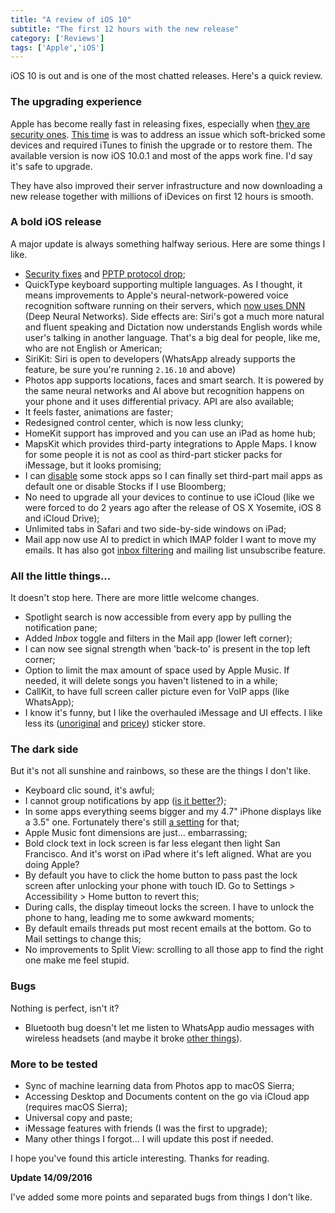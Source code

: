 ```yaml
---
title: "A review of iOS 10"
subtitle: "The first 12 hours with the new release"
category: ['Reviews']
tags: ['Apple','iOS']
---
```


iOS 10 is out and is one of the most chatted releases. Here's a quick review.

### The upgrading experience

Apple has become really fast in releasing fixes, especially when [they are security ones](https://9to5mac.com/2016/08/25/ios-9-3-5/). [This time](https://www.macrumors.com/2016/09/13/ios-10-update-bricking-iphones-and-ipads/) is was to address an issue which soft-bricked some devices and required iTunes to finish the upgrade or to restore them. The available version is now iOS 10.0.1 and most of the apps work fine. I'd say it's safe to upgrade.

They have also improved their server infrastructure and now downloading a new release together with millions of iDevices on first 12 hours is smooth.
  
### A bold iOS release

A major update is always something halfway serious. Here are some things I like.

- [Security fixes](https://support.apple.com/en-us/HT201222) and [PPTP protocol drop](https://support.apple.com/en-us/HT206844);
- QuickType keyboard supporting multiple languages. As I thought, it means improvements to Apple's neural-network-powered voice recognition software running on their servers, which [now uses DNN](https://backchannel.com/an-exclusive-look-at-how-ai-and-machine-learning-work-at-apple-8dbfb131932b#.ursks2oyn) (Deep Neural Networks). Side effects are: Siri's got a much more natural and fluent speaking and Dictation now understands English words while user's talking in another language. That's a big deal for people, like me, who are not English or American;
- SiriKit: Siri is open to developers (WhatsApp already supports the feature, be sure you're running `2.16.10` and above)
- Photos app supports locations, faces and smart search. It is powered by the same neural networks and AI above but recognition happens on your phone and it uses differential privacy. API are also available;
- It feels faster, animations are faster;
- Redesigned control center, which is now less clunky;
- HomeKit support has improved and you can use an iPad as home hub;
- MapsKit which provides third-party integrations to Apple Maps. I know for some people it is not as cool as third-part sticker packs for iMessage, but it looks promising;
- I can [disable](https://support.apple.com/en-gb/HT204221) some stock apps so I can finally set third-part mail apps as default one or disable Stocks if I use Bloomberg;
- No need to upgrade all your devices to continue to use iCloud (like we were forced to do 2 years ago after the release of OS X Yosemite, iOS 8 and iCloud Drive);
- Unlimited tabs in Safari and two side-by-side windows on iPad;
- Mail app now use AI to predict in which IMAP folder I want to move my emails. It has also got [inbox filtering](https://www.imore.com/how-manage-email-and-mailboxes-mail-app-iphone-and-ipad#filter) and mailing list unsubscribe feature.

### All the little things...

It doesn't stop here. There are more little welcome changes.

- Spotlight search is now accessible from every app by pulling the notification pane;
- Added *Inbox* toggle and filters in the Mail app (lower left corner);
- I can now see signal strength when 'back-to' is present in the top left corner;
- Option to limit the max amount of space used by Apple Music. If needed, it will delete songs you haven't listened to in a while;
- CallKit, to have full screen caller picture even for VoIP apps (like WhatsApp);
- I know it's funny, but I like the overhauled iMessage and UI effects. I like less its ([unoriginal](https://telegram.org/blog/trending-stickers) and [pricey](https://www.theverge.com/2016/9/13/12900672/app-imessage-app-store-stickers-apps-features)) sticker store.

### The dark side

But it's not all sunshine and rainbows, so these are the things I don't like.

- Keyboard clic sound, it's awful;
- I cannot group notifications by app ([is it better?](https://www.reddit.com/r/apple/comments/4of27f/apple_you_got_to_be_joking_ios_10_notification/));
- In some apps everything seems bigger and my 4.7" iPhone displays like a 3.5" one. Fortunately there's still [a setting](https://support.apple.com/en-us/HT202828) for that;
- Apple Music font dimensions are just... embarrassing;
- Bold clock text in lock screen is far less elegant then light San Francisco. And it's worst on iPad where it's left aligned. What are you doing Apple?
- By default you have to click the home button to pass past the lock screen after unlocking your phone with touch ID. Go to Settings > Accessibility > Home button to revert this;
- During calls, the display timeout locks the screen. I have to unlock the phone to hang, leading me to some awkward moments;
- By default emails threads put most recent emails at the bottom. Go to Mail settings to change this;
- No improvements to Split View: scrolling to all those app to find the right one make me feel stupid.

### Bugs

Nothing is perfect, isn't it?

- Bluetooth bug doesn't let me listen to WhatsApp audio messages with wireless headsets (and maybe it broke [other things](https://www.macrumors.com/2016/09/13/ios-10-bluetooth-le-peripheral-mode-bug/)).

### More to be tested

- Sync of machine learning data from Photos app to macOS Sierra;
- Accessing Desktop and Documents content on the go via iCloud app (requires macOS Sierra);
- Universal copy and paste;
- iMessage features with friends (I was the first to upgrade);
- Many other things I forgot... I will update this post if needed.

I hope you've found this article interesting. Thanks for reading.

**Update 14/09/2016**

I've added some more points and separated bugs from things I don't like.
